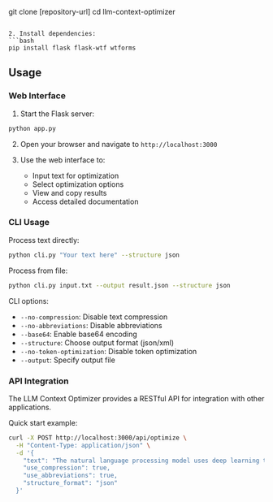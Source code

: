 git clone [repository-url]
cd llm-context-optimizer
```

2. Install dependencies:
```bash
pip install flask flask-wtf wtforms
```

## Usage

### Web Interface

1. Start the Flask server:
```bash
python app.py
```

2. Open your browser and navigate to `http://localhost:3000`

3. Use the web interface to:
   - Input text for optimization
   - Select optimization options
   - View and copy results
   - Access detailed documentation

### CLI Usage

Process text directly:
```bash
python cli.py "Your text here" --structure json
```

Process from file:
```bash
python cli.py input.txt --output result.json --structure json
```

CLI options:
- `--no-compression`: Disable text compression
- `--no-abbreviations`: Disable abbreviations
- `--base64`: Enable base64 encoding
- `--structure`: Choose output format (json/xml)
- `--no-token-optimization`: Disable token optimization
- `--output`: Specify output file

### API Integration

The LLM Context Optimizer provides a RESTful API for integration with other applications. 

Quick start example:
```bash
curl -X POST http://localhost:3000/api/optimize \
  -H "Content-Type: application/json" \
  -d '{
    "text": "The natural language processing model uses deep learning techniques.",
    "use_compression": true,
    "use_abbreviations": true,
    "structure_format": "json"
  }'